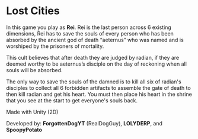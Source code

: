 # Lost Cities

In this game you play as **Rei**. Rei is the last person across 6 existing dimensions, Rei has to save the souls of every person who has been absorbed by the ancient god of death “aeternus” who was named and is worshiped by the prisoners of mortality. 

This cult believes that after death they are judged by radian, if they are deemed worthy to be aeternus’s disciple on the day of reckoning when all souls will be absorbed. 

The only way to save the souls of the damned is to kill all six of radian's disciples to collect all 6 forbidden artifacts to assemble the gate of death to then kill radian and get his heart. You must then place his heart in the shrine that you see at the start to get everyone's souls back.

Made with Unity (2D)

Developed by: **ForgottenDogYT** (RealDogGuy), **LOLYDERP**, and **SpoopyPotato**